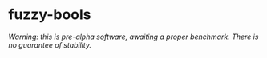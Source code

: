 # fuzzy-bools

*Warning: this is pre-alpha software, awaiting a proper benchmark. There is no guarantee of stability.*